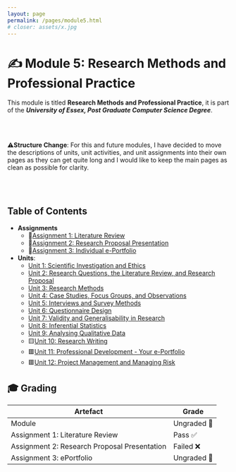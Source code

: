```yaml
---
layout: page
permalink: /pages/module5.html
# closer: assets/x.jpg
---
```


# ✍️ Module 5: Research Methods and Professional Practice

This module is titled **Research Methods and Professional Practice**, it is part of the ***University of Essex, Post Graduate Computer Science Degree***.

<br/>
<br/>

⚠️**Structure Change**: For this and future modules, I have decided to move the descriptions of units, unit activities, and unit assignments into their own pages as they can get quite long and I would like to keep the main pages as clean as possible for clarity.

<br/>
<br/>

## Table of Contents

- **Assignments**
  - 📃[Assignment 1: Literature Review](/pages/module5/assignment1/m5a1.html)
  - 📃[Assignment 2: Research Proposal Presentation](/pages/module5/assignment2/m5a2.html)
  - 📃[Assignment 3: Individual e-Portfolio](/pages/module5/assignment3/m5a3.html)
- **Units**:
  - [Unit 1: Scientific Investigation and Ethics](/pages/module5/unit-assignments/unit1/m5u1.html)
  - [Unit 2: Research Questions, the Literature Review, and Research Proposal](/pages/module5/unit-assignments/unit2/m5u2.html)
  - [Unit 3: Research Methods](/pages/module5/unit-assignments/unit3/m5u3.html)
  - [Unit 4: Case Studies, Focus Groups, and Observations](/pages/module5/unit-assignments/unit4/m5u4.html)
  - [Unit 5: Interviews and Survey Methods](/pages/module5/unit-assignments/unit5/m5u5.html)
  - [Unit 6: Questionnaire Design](/pages/module5/unit-assignments/unit6/m5u6.html)
  - [Unit 7: Validity and Generalisability in Research](/pages/module5/unit-assignments/unit7/m5u7.html)
  - [Unit 8: Inferential Statistics](/pages/module5/unit-assignments/unit8/m5u8.html)
  - [Unit 9: Analysing Qualitative Data](/pages/module5/unit-assignments/unit9/m5u9.html)
  - 🟨[Unit 10: Research Writing](/pages/module5/unit-assignments/unit10/m5u10.html)
  - 🟥[Unit 11: Professional Development - Your e-Portfolio](/pages/module5/unit-assignments/unit11/m5u11.html)
  - 🟥[Unit 12: Project Management and Managing Risk](/pages/module5/unit-assignments/unit12/m5u12.html)

## 🎓 Grading

| Artefact                           | Grade                |
| ---------------------------------- | -------------------- |
| Module | Ungraded 🚧 |
| Assignment 1: Literature Review | Pass ✅ |
| Assignment 2: Research Proposal Presentation | Failed ❌ |
| Assignment 3: ePortfolio | Ungraded 🚧 |  
